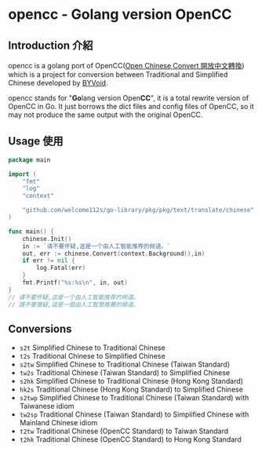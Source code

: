# opencc - Golang version OpenCC

## Introduction 介紹
opencc is a golang port of OpenCC([Open Chinese Convert 開放中文轉換](https://github.com/BYVoid/OpenCC/)) which is a project for conversion between Traditional and Simplified Chinese developed by [BYVoid](https://www.byvoid.com/).

opencc stands for "**Go**lang version Open**CC**", it is a total rewrite version of OpenCC in Go. It just borrows the dict files and config files of OpenCC, so it may not produce the same output with the original OpenCC.

## Usage 使用
```go
package main

import (
	"fmt"
	"log"
	"context"

	"github.com/welcome112s/go-library/pkg/pkg/text/translate/chinese"
)

func main() {
	chinese.Init()
	in := `请不要怀疑,这是一个由人工智能推荐的频道。`
	out, err := chinese.Convert(context.Background(),in)
	if err != nil {
		log.Fatal(err)
	}
	fmt.Printf("%s:%s\n", in, out)
}
// 请不要怀疑,这是一个由人工智能推荐的频道。
// 請不要懷疑,這是一個由人工智慧推薦的頻道。
```


## Conversions
* `s2t` Simplified Chinese to Traditional Chinese
* `t2s` Traditional Chinese to Simplified Chinese
* `s2tw` Simplified Chinese to Traditional Chinese (Taiwan Standard)
* `tw2s` Traditional Chinese (Taiwan Standard) to Simplified Chinese
* `s2hk` Simplified Chinese to Traditional Chinese (Hong Kong Standard)
* `hk2s` Traditional Chinese (Hong Kong Standard) to Simplified Chinese
* `s2twp` Simplified Chinese to Traditional Chinese (Taiwan Standard) with Taiwanese idiom
* `tw2sp` Traditional Chinese (Taiwan Standard) to Simplified Chinese with Mainland Chinese idiom
* `t2tw` Traditional Chinese (OpenCC Standard) to Taiwan Standard
* `t2hk` Traditional Chinese (OpenCC Standard) to Hong Kong Standard
